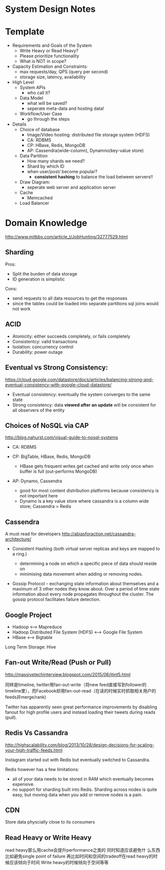 System Design Notes
===

Template
===
* Requirements and Goals of the System
    * Write Heavy or Read Heavy?
    * Please prioritize functionality
    * What is NOT in scope?
* Capacity Estimation and Constraints:
    * max requests/day, QPS (query per second)
    * storage size, latency, availability
* High Level
    * System APIs
        * who call it?
    * Data Model
        * what will be saved?
        * seperate meta-data and hosting data!
    * Workflow/User Case
        * go through the steps
* Details
    * Choice of database
        * Image/Video hosting: distributed file storage system (HDFS)
        * CA: RDBMS
        * CP: HBase, Redis, MongoDB 
        * AP: Cassendra(wide-column), Dynamno(key-value store)
    * Data Partition
        * How many shards we need?
        * Shard by which ID
        * when user/post/ become popular?
            * **consistent hashing** to balance the load between servers!!
    * Draw Diagram:
        * seperate web server and application server
    * Cache
        * Memcached
    * Load Balancer

    



Domain Knowledge
===
http://www.mitbbs.com/article_t/JobHunting/32777529.html

Sharding
---
Pros:
* Split the burden of data storage
* ID generation is simplistic

Cons:
* send requests to all data resources to get the responses
* since the tables could be loaded into separate partitions sql joins would not work

ACID
---
* Atomicity: either succeeds completely, or fails completely
* Consistentcy: valid transactions
* Isolation: concurrency control
* Durability: power outage

Eventual vs Strong Consistency:
---
https://cloud.google.com/datastore/docs/articles/balancing-strong-and-eventual-consistency-with-google-cloud-datastore/
* Eventual consistency: eventually the system converges to the same state
* Strong consistency: data **viewed after an update** will be consistent for all observers of the entity

Choices of NoSQL via CAP
---

http://blog.nahurst.com/visual-guide-to-nosql-systems
* CA: RDBMS
* CP: BigTable, HBase, Redis, MongoDB
   * HBase gets frequent writes get cached and write only once when buffer is full (out-performs MongoDB)

* AP: Dynamo, Cassendra 
   * good for most content distribution platforms because consistency is not important here
   * Dynamo is a key value store where cassandra is a column wide store; Cassendra > Redis

Cassendra
---
A must read for developers 
http://abiasforaction.net/cassandra-architecture/

* Consistent Hashing (both virtual server replicas and keys are mapped to a ring.)
    * determining a node on which a specific piece of data should reside on
    * minimising data movement when adding or removing nodes.

* Gossip Protocol – exchanging state information about themselves and a maximum of 3 other nodes they know about. Over a period of time state information about every node propagates throughout the cluster. The gossip protocol facilitates failure detection.

Google Project
---
* Hadoop <--> Mapreduce
* Hadoop Distributed File System (HDFS) <--> Google File System
* HBase <--> Bigtable

Long Term Storage: Hive

Fan-out Write/Read (Push or Pull)
---
http://massivetechinterview.blogspot.com/2015/06/itint5.html


同样是timeline, twitter用fan-out-write（将new feed直接写到follower的timeline里），而Facebook却用fan-out-read（在读的时候实时抓取相关用户的feeds并merge/rank)

Twitter has apparently seen great performance improvements by disabling fanout for high profile users and instead loading their tweets during reads (pull).

Redis Vs Cassandra
---
http://highscalability.com/blog/2013/10/28/design-decisions-for-scaling-your-high-traffic-feeds.html

Instagram started out with Redis but eventually switched to Cassandra.

Redis however has a few limitations:
* all of your data needs to be stored in RAM which eventually becomes expensive. 
* no support for sharding built into Redis. Sharding across nodes is quite easy, but moving data when you add or remove nodes is a pain.

CDN
---
Store data physcially close to its consumers

Read Heavy or Write Heavy
---
read heavy那么用cache会提升performance之类的 同时知道应该避免什
么东西 比如避免single point of failure 再比如时间和空间的tradeoff在read 
heavy的时候应该倾向于时间 Write heavy的时候倾向于空间等等





